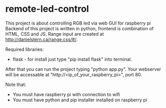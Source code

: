 # remote-led-control
This project is about controlling RGB led via web GUI for raspberry pi
Backend of this project is written in python, frontend is combination of HTML, CSS and JS.
Range input are created at http://danielstern.ca/range.css/#/.

Required libraries:
- flask - for install just type "pip install flask" into terminal.

After that you can run the project typing "python app.py". 
Your webserver will be accessable at "http://<ip_of_your_raspberry_pi>", port 80.

Note that: 
- You must have raspberry pi with connection to wifi
- You must have python and pip installer installed on raspberry pi
